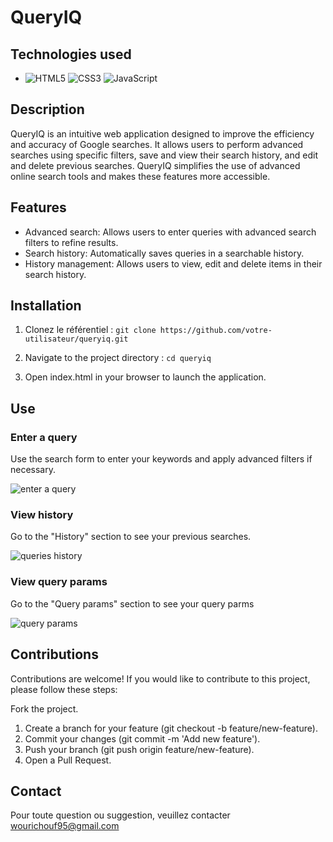 # QueryIQ

## Technologies used

- ![HTML5](https://img.shields.io/badge/HTML5-E34F26?style=for-the-badge&logo=html5&logoColor=white) ![CSS3](https://img.shields.io/badge/CSS3-1572B6?style=for-the-badge&logo=css3&logoColor=white) ![JavaScript](https://img.shields.io/badge/JavaScript-F7DF1E?style=for-the-badge&logo=javascript&logoColor=black)

## Description

QueryIQ is an intuitive web application designed to improve the efficiency and accuracy of Google searches. It allows users to perform advanced searches using specific filters, save and view their search history, and edit and delete previous searches. QueryIQ simplifies the use of advanced online search tools and makes these features more accessible.

## Features

- Advanced search: Allows users to enter queries with advanced search filters to refine results.
- Search history: Automatically saves queries in a searchable history.
- History management: Allows users to view, edit and delete items in their search history.

## Installation

1. Clonez le référentiel :
`git clone https://github.com/votre-utilisateur/queryiq.git`

2. Navigate to the project directory :
`cd queryiq`

3. Open index.html in your browser to launch the application.

## Use

### Enter a query

Use the search form to enter your keywords and apply advanced filters if necessary.

![enter a query](https://github.com/Richouf95/QueryIQ/blob/main/assets/Capture%20d'%C3%A9cran%202024-06-01%20014439.png?raw=true)

### View history

Go to the "History" section to see your previous searches.

![queries history](https://github.com/Richouf95/QueryIQ/blob/main/assets/Capture%20d'%C3%A9cran%202024-06-01%20014740.png?raw=true)

### View query params

Go to the "Query params" section to see your query parms

![query params](https://github.com/Richouf95/QueryIQ/blob/main/assets/Capture%20d'%C3%A9cran%202024-06-01%20014915.png?raw=true)

## Contributions

Contributions are welcome! If you would like to contribute to this project, please follow these steps:

Fork the project.

1. Create a branch for your feature (git checkout -b feature/new-feature).
2. Commit your changes (git commit -m 'Add new feature').
3. Push your branch (git push origin feature/new-feature).
4. Open a Pull Request.

## Contact

Pour toute question ou suggestion, veuillez contacter <wourichouf95@gmail.com>
